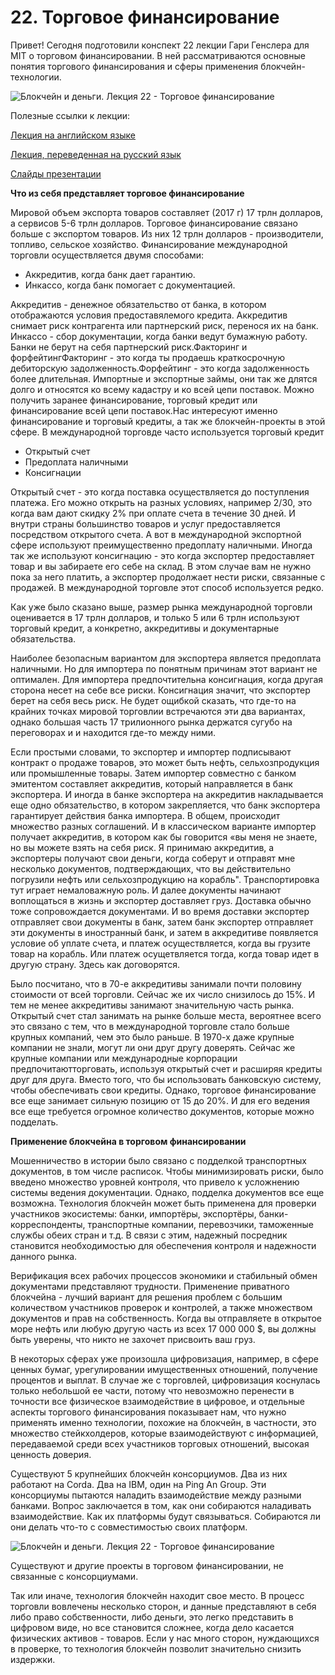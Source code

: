 # 22. Торговое финансирование

Привет! Сегодня подготовили конспект 22 лекции Гари Генслера для MIT о торговом финансировании. В ней рассматриваются основные понятия торгового финансирования и сферы применения блокчейн-технологии.

![Блокчейн и деньги. Лекция 22 - Торговое финансирование](https://leonardo.osnova.io/4e0930b6-68d6-562d-8e3a-52647bf971ec/-/preview/592x/)

Полезные ссылки к лекции:

[Лекция на английском языке](https://api.vc.ru/v2.8/redirect?to=https%3A%2F%2Focw.mit.edu%2Fcourses%2F15-s12-blockchain-and-money-fall-2018%2Fresources%2Fsession-22-trade-finance-supply-chain%2F&postId=620344)

[Лекция, переведенная на русский язык](https://api.vc.ru/v2.8/redirect?to=https%3A%2F%2Fwww.youtube.com%2Fwatch%3Fv%3DyaQvZ_wdVBk&postId=620344)

[Слайды презентации](https://api.vc.ru/v2.8/redirect?to=https%3A%2F%2Focw.mit.edu%2Fcourses%2F15-s12-blockchain-and-money-fall-2018%2Fresources%2Fmit15_s12f18_ses22%2F&postId=620344)

**Что из себя представляет торговое финансирование**

Мировой объем экспорта товаров составляет (2017 г) 17 трлн долларов, а сервисов 5-6 трлн долларов. Торговое финансирование связано больше с экспортом товаров. Из них 12 трлн долларов - производители, топливо, сельское хозяйство. Финансирование международной торговли осуществляется двумя способами:

- Аккредитив, когда банк дает гарантию.
- Инкассо, когда банк помогает с документацией.

Аккредитив - денежное обязательство от банка, в котором отображаются условия предоставялемого кредита. Аккредитив снимает риск контрагента или партнерский риск, перенося их на банк. Инкассо - сбор документации, когда банки ведут бумажную работу. Банки не берут на себя партнерский риск.Факторинг и форфейтингФакторинг - это когда ты продаешь краткосрочную дебиторскую задолженность.Форфейтинг - это когда задолженность более длительная. Импортные и экспортные займы, они так же длятся долго и относятся ко всему кадастру и ко всей цепи поставок. Можно получить заранее финансирование, торговый кредит или финансирование всей цепи поставок.Нас интересуют именно финансирование и торговый кредиты, а так же блокчейн-проекты в этой сфере. В международной торговде часто используется торговый кредит

- Открытый счет
- Предоплата наличными
- Консигнации

Открытый счет - это когда поставка осуществляется до поступления платежа. Его можно открыть на разных условиях, например 2/30, это когда вам дают скидку 2% при оплате счета в течение 30 дней. И внутри страны большинство товаров и услуг предоставляется посредством открытого счета. А вот в международной экспортной сфере используют преимущественно предоплату наличными. Иногда так же используют консигнацию - это когда экспортер предоставляет товар и вы забираете его себе на склад. В этом случае вам не нужно пока за него платить, а экспортер продолжает нести риски, связанные с продажей. В международной торговле этот способ используется редко.

Как уже было сказано выше, размер рынка международной торговли оценивается в 17 трлн долларов, и только 5 или 6 трлн используют торговый кредит, а конкретно, аккредитивы и документарные обязательства.

Наиболее безопасным вариантом для экспортера является предоплата наличными. Но для импортера по понятным причинам этот вариант не оптимален. Для импортера предпочтительна консигнация, когда другая сторона несет на себе все риски. Консигнация значит, что экспортер берет на себя весь риск. Не будет ощибкой сказать, что где-то на крайних точках мировой торговлии встречаются эти два вариантах, однако большая часть 17 трилионного рынка держатся сугубо на переговорах и и находится где-то между ними.

Если простыми словами, то экспортер и импортер подписывают контракт о продаже товаров, это может быть нефть, сельхозпродукция или промышленные товары. Затем импортер совместно с банком эмитентом составляет аккредитив, который направляется в банк экспортера. И иногда в банке экспортера на аккредитив накладывается еще одно обязательство, в котором закрепляется, что банк экспортера гарантирует действия банка импортера. В общем, происходит множество разных соглашений. И в классическом варианте импортер получает аккредитив, в котором как бы говорится «вы меня не знаете, но вы можете взять на себя риск. Я принимаю аккредитив, а экспортеры получают свои деньги, когда соберут и отправят мне несколько документов, подтверждающих, что вы действительно погрузили нефть или сельхозпродукцию на корабль". Транспортировка тут играет немаловажную роль. И далее документы начинают воплощаться в жизнь и экспортер доставляет груз. Доставка обычно тоже сопровождается документами. И во время доставки экспортер отправляет свои документы в банк, затем банк экспортер отправляет эти документы в иностранный банк, и затем в аккредитиве появляется условие об уплате счета, и платеж осуществляется, когда вы грузите товар на корабль. Или платеж осущетвляется тогда, когда товар идет в другую страну. Здесь как договорятся.

Было посчитано, что в 70-е аккредитивы занимали почти половину стоимости от всей торговли. Сейчас же их число снизилось до 15%. И тем не менее аккредитивы занимают значительную часть рынка. Открытый счет стал занимать на рынке больше места, вероятнее всего это связано с тем, что в международной торговле стало больше крупных компаний, чем это было раньше. В 1970-х даже крупные компании не знали, могут ли они друг другу доверять. Сейчас же крупные компании или международные корпорации предпочитаютторговать, используя открытый счет и расширяя кредиты друг для друга. Вместо того, что бы использовать банковскую систему, чтобы обеспечивать свои кредиты. Однако, торговое финансирование все еще занимает сильную позицию от 15 до 20%. И для его ведения все еще требуется огромное количество документов, которые можно подделать.

**Применение блокчейна в торговом финансировании**

Мошенничество в истории было связано с подделкой транспортных документов, в том числе расписок. Чтобы минимизировать риски, было введено множество уровней контроля, что привело к усложнению системы ведения документации. Однако, подделка документов все еще возможна. Технология блокчейн может быть применена для проверки участников экосистемы: банки, импортёры, экспортёры, банки-корреспонденты, транспортные компании, перевозчики, таможенные службы обеих стран и т.д. В связи с этим, надежный посредник становится необходимостью для обеспечения контроля и надежности данного рынка.

Верификация всех рабочих процессов экономики и стабильный обмен документами представляют трудности. Применение приватного блокчейна - лучший вариант для решения проблем с большим количеством участников проверок и контролей, а также множеством документов и прав на собственность. Когда вы отправляете в открытое море нефть или любую другую часть из всех 17 000 000 $, вы должны быть уверены, что никто не захочет присвоить ваш груз.

В некоторых сферах уже произошла цифровизация, например, в сфере ценных бумаг, урегулировании имущественных отношений, получение процентов и выплат. В случае же с торговлей, цифровизация коснулась только небольшой ее части, потому что невозможно перенести в точности все физическое взаимодействие в цифровое, и отдельные аспекты торгового финансирования показывает нам, что нужно применять именно технологии, похожие на блокчейн, в частности, это множество стейкхолдеров, которые взаимодействуют с информацией, передаваемой среди всех участников торговых отношений, высокая ценность доверия.

Существуют 5 крупнейших блокчейн консорциумов. Два из них работают на Corda. Два на IBM, один на Ping An Group. Эти консорциумы пытаются наладить взаимодействие между разными банками. Вопрос заключается в том, как они собираются наладивать взаимодействие. Как их платформы будут связываться. Собираются ли они делать что-то с совместимостью своих платформ.

![Блокчейн и деньги. Лекция 22 - Торговое финансирование](https://leonardo.osnova.io/532760ab-ed5c-5d47-b7f7-2e0dd34afdc4/-/preview/592x/)

Существуют и другие проекты в торговом финансировании, не связанные с консорциумами.

Так или иначе, технология блокчейн находит свое место. В процесс торговли вовлечены несколько сторон, и данные представляют в себя либо право собственности, либо деньги, это легко представить в цифровом виде, но все становится сложнее, когда дело касается физических активов - товаров. Если у нас много сторон, нуждающихся в проверке, то технология блокчейн позволит значительно снизить издержки.